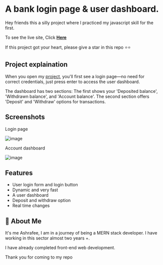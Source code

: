 
# A bank login page & user dashboard.

Hey friends this a silly project where I practiced my javascript skill for the first.

 To see the live site, Click **[Here](https://iamashrafee.github.io/Ashrafee-s-Bank/)**

If this project got your heart, please give a star in this repo ⭐⭐
## Project explaination

When you open my [project](https://iamashrafee.github.io/Ashrafee-s-Bank/), you'll first see a login page—no need for correct credentials, just press enter to access the user dashboard.

The dashboard has two sections: The first shows your 'Deposited balance', 'Withdrawn balance', and 'Account balance'. The second section offers 'Deposit' and 'Withdraw' options for transactions.
## Screenshots

Login page

![image](https://github.com/user-attachments/assets/295e3930-db74-4247-958c-9563eab95ca7)

Account dashboard

![image](https://github.com/user-attachments/assets/8ca920c3-774b-4c94-95bb-e0307ae96d45)




## Features

- User login form and login button
- Dynamic and very fast
- A user dashboard
- Deposit and withdraw option
- Real time changes



## 🚀 About Me
It's me Ashrafee, I am in a journey of being a MERN stack developer. 
I have working in this sector almost two years +. 

I have already completed front-end web development. 

Thank you for coming to my repo
